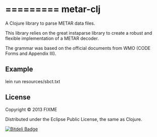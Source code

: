 =========
metar-clj
=========

A Clojure library to parse METAR data files.

This library relies on the great instaparse library to create a robust and flexible implementation of a METAR decoder.

The grammar was based on the official documents from WMO (CODE Forms and Appendix III).

## Example

lein run resources/sbct.txt

## License

Copyright © 2013 FIXME

Distributed under the Eclipse Public License, the same as Clojure.

[![Bitdeli Badge](https://d2weczhvl823v0.cloudfront.net/fabiosato/metar-clj/trend.png)](https://bitdeli.com/free "Bitdeli Badge")

